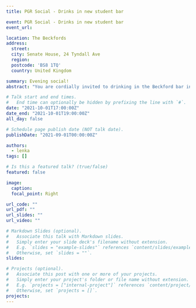 ```yaml
---
title: PGR Social - Drinks in new student bar

event: PGR Social - Drinks in new student bar
event_url: 

location: The Beckfords
address: 
  street: 
  city: Senate House, 24 Tyndall Ave
  region: 
  postcode: 'BS8 1TQ'
  country: United Kingdom

summary: Evening social! 
abstract: "You are cordially invited to drinking in the Beckford bar in Senate house at 5:15pm on Friday the 1st of October. We decided to change the location due to weather predictions. Beckfords is a new student bar in senate house, that opened just a week ago! During 'Friday wine club' you can enjoy 25% of all the wines. For this event we wont be able to provide drinks due to last minute changes. Everybody is welcomed to join!"

# Talk start and end times.
#   End time can optionally be hidden by prefixing the line with `#`.
date: "2021-10-01T17:00:00Z"
date_end: "2021-10-01T19:00:00Z"
all_day: false

# Schedule page publish date (NOT talk date).
publishDate: "2021-09-01T00:00:00Z"

authors: 
  - lenka
tags: []

# Is this a featured talk? (true/false)
featured: false

image:
  caption: 
  focal_point: Right

url_code: ""
url_pdf: ""
url_slides: ""
url_video: ""

# Markdown Slides (optional).
#   Associate this talk with Markdown slides.
#   Simply enter your slide deck's filename without extension.
#   E.g. `slides = "example-slides"` references `content/slides/example-slides.md`.
#   Otherwise, set `slides = ""`.
slides:

# Projects (optional).
#   Associate this post with one or more of your projects.
#   Simply enter your project's folder or file name without extension.
#   E.g. `projects = ["internal-project"]` references `content/project/deep-learning/index.md`.
#   Otherwise, set `projects = []`.
projects:
---
```

